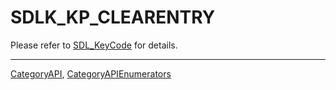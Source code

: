 # SDLK_KP_CLEARENTRY

Please refer to [SDL_KeyCode](SDL_KeyCode) for details.

----
[CategoryAPI](CategoryAPI), [CategoryAPIEnumerators](CategoryAPIEnumerators)

